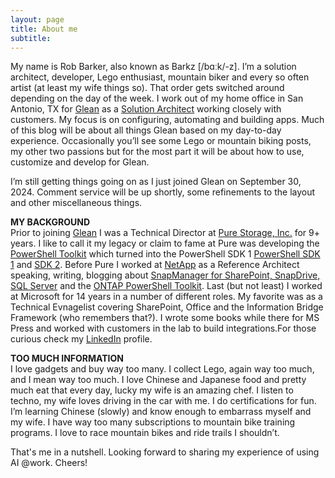 ```yaml
---
layout: page
title: About me
subtitle: 
---
```


My name is Rob Barker, also known as Barkz [/bɑːk/-z]. I’m a solution architect, developer, Lego enthusiast, mountain biker and every so often artist (at least my wife things so). That order gets switched around depending on the day of the week. I work out of my home office in San Antonio, TX for <a href="https://glean.com">Glean</a> as a <a href="https://boards.greenhouse.io/gleanwork/jobs/4456716005#:~:text=Solutions%20Architects%20lead%20activities%20such,and%20the%20Glean%20partner%20ecosystem.">Solution Architect</a> working closely with customers. My focus is on configuring, automating and building apps. Much of this blog will be about all things Glean based on my day-to-day experience. Occasionally you’ll see some Lego or mountain biking posts, my other two passions but for the most part it will be about how to use, customize and develop for Glean.

I’m still getting things going on as I just joined Glean on September 30, 2024. Comment service will be up shortly, some refinements to the layout and other miscellaneous things.

<b>MY BACKGROUND</b><br>
Prior to joining <a href="https://glean.com">Glean</a> I was a Technical Director at <a href="https://purestorage.com">Pure Storage, Inc.</a> for 9+ years. I like to call it my legacy or claim to fame at Pure was developing the <a href="https://github.com/barkz/purestorage-powershell-toolkit-2.8.0.430">PowerShell Toolkit</a> which turned into the PowerShell SDK 1 <a href="https://github.com/PureStorage-Connect/PowerShellSDK">PowerShell SDK 1</a> and <a href="https://github.com/PureStorage-Connect/PowerShellSDK2">SDK 2</a>. Before Pure I worked at <a href="https://netapp.com">NetApp</a> as a Reference Architect speaking, writing, blogging about <a href="https://www.netapp.com/support-and-training/documentation/snap-manager-documentation/">SnapManager for SharePoint, SnapDrive, SQL Server</a> and the <a href="https://docs.netapp.com/us-en/ontap-automation/pstk/overview_pstk.html">ONTAP PowerShell Toolkit</a>. Last (but not least) I worked at Microsoft for 14 years in a number of different roles. My favorite was as a Technical Evnagelist covering SharePoint, Office and the Information Bridge Framework (who remembers that?). I wrote some books while there for MS Press and worked with customers in the lab to build integrations.For those curious check my <a href="https://linkedin.com/in/barkz">LinkedIn</a> profile. 

<b>TOO MUCH INFORMATION</b><br>
I love gadgets and buy way too many. I collect Lego, again way too much, and I mean way too much. I love Chinese and Japanese food and pretty much eat that every day, lucky my wife is an amazing chef. I listen to techno, my wife loves driving in the car with me. I do certifications for fun. I’m learning Chinese (slowly) and know enough to embarrass myself and my wife. I have way too many subscriptions to mountain bike training programs. I love to race mountain bikes and ride trails I shouldn’t. 

That's me in a nutshell. Looking forward to sharing my experience of using AI @work. Cheers! 